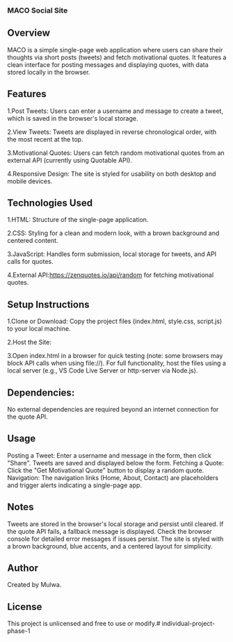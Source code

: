 ### MACO Social Site
## Overview
MACO is a simple single-page web application where users can share their thoughts via short posts (tweets) and fetch motivational quotes. It features a clean interface for posting messages and displaying quotes, with data stored locally in the browser.

## Features
1.Post Tweets: Users can enter a username and message to create a tweet, which is saved in the browser's local storage.

2.View Tweets: Tweets are displayed in reverse chronological order, with the most recent at the top.

3.Motivational Quotes: Users can fetch random motivational quotes from an external API (currently using Quotable API).

4.Responsive Design: The site is styled for usability on both desktop and mobile devices.

## Technologies Used

1.HTML: Structure of the single-page application.

2.CSS: Styling for a clean and modern look, with a brown background and centered content.

3.JavaScript: Handles form submission, local storage for tweets, and API calls for quotes.

4.External API:https://zenquotes.io/api/random  for fetching motivational quotes.

## Setup Instructions

1.Clone or Download: Copy the project files (index.html, style.css, script.js) to your local machine.

2.Host the Site:

3.Open index.html in a browser for quick testing (note: some browsers may block API calls when using file://).
For full functionality, host the files using a local server (e.g., VS Code Live Server or http-server via Node.js).


## Dependencies: 
No external dependencies are required beyond an internet connection for the quote API.

## Usage

Posting a Tweet: Enter a username and message in the form, then click "Share". Tweets are saved and displayed below the form.
Fetching a Quote: Click the "Get Motivational Quote" button to display a random quote.
Navigation: The navigation links (Home, About, Contact) are placeholders and trigger alerts indicating a single-page app.

## Notes

Tweets are stored in the browser's local storage and persist until cleared.
If the quote API fails, a fallback message is displayed. Check the browser console for detailed error messages if issues persist.
The site is styled with a brown background, blue accents, and a centered layout for simplicity.

## Author
Created by Mulwa.
## License
This project is unlicensed and free to use or modify.# individual-project-phase-1
